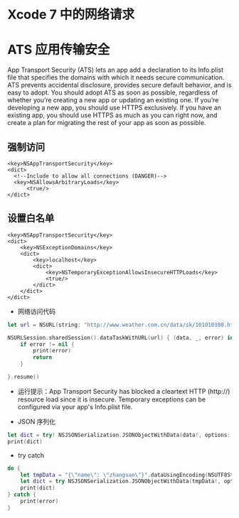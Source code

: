 # Xcode 7 中的网络请求

# ATS 应用传输安全

App Transport Security \(ATS\) lets an app add a declaration to its Info.plist file that specifies the domains with which it needs secure communication. ATS prevents accidental disclosure, provides secure default behavior, and is easy to adopt. You should adopt ATS as soon as possible, regardless of whether you’re creating a new app or updating an existing one. If you’re developing a new app, you should use HTTPS exclusively. If you have an existing app, you should use HTTPS as much as you can right now, and create a plan for migrating the rest of your app as soon as possible.

## 强制访问

```plist
<key>NSAppTransportSecurity</key>
<dict>
  <!--Include to allow all connections (DANGER)-->
  <key>NSAllowsArbitraryLoads</key>
      <true/>
</dict>
```

## 设置白名单

```plist
<key>NSAppTransportSecurity</key>
<dict>
    <key>NSExceptionDomains</key>
    <dict>
        <key>localhost</key>
        <dict>
            <key>NSTemporaryExceptionAllowsInsecureHTTPLoads</key>
            <true/>
        </dict>
    </dict>
</dict>
```

* 网络访问代码

```swift
let url = NSURL(string: "http://www.weather.com.cn/data/sk/101010100.html")!

NSURLSession.sharedSession().dataTaskWithURL(url) { (data, _, error) in
    if error != nil {
        print(error)
        return
    }

}.resume()
```

* 运行提示：App Transport Security has blocked a cleartext HTTP \(http://\) resource load since it is insecure. Temporary exceptions can be configured via your app's Info.plist file.

* JSON 序列化

```swift
let dict = try! NSJSONSerialization.JSONObjectWithData(data!, options: NSJSONReadingOptions(rawValue: 0))
print(dict)
```

* try catch

```swift
do {
    let tmpData = "{\"name\": \"zhangsan\"}".dataUsingEncoding(NSUTF8StringEncoding)
    let dict = try NSJSONSerialization.JSONObjectWithData(tmpData!, options: NSJSONReadingOptions[])
    print(dict)
} catch {
    print(error)
}
```



